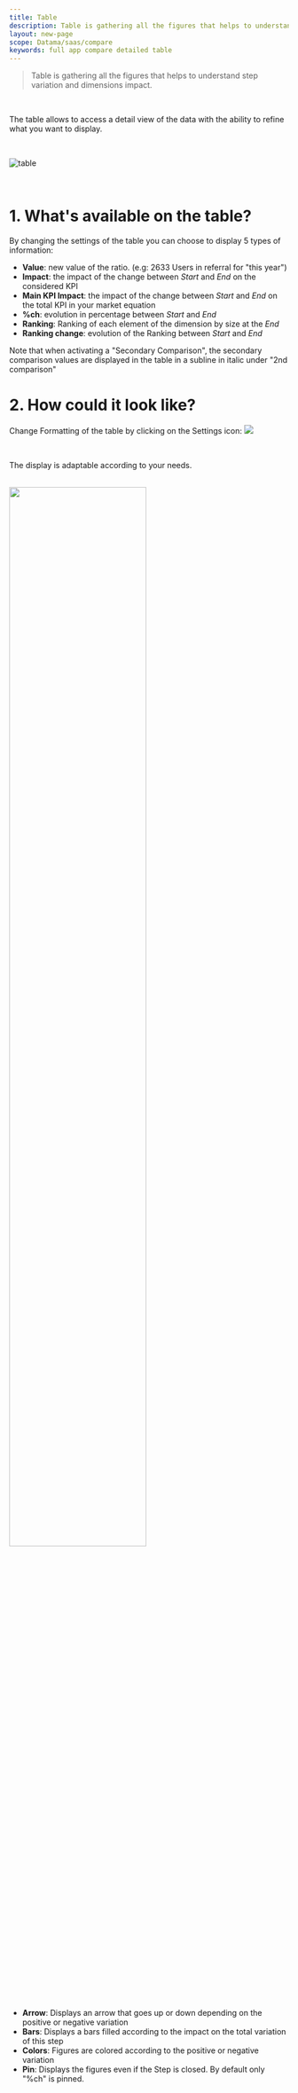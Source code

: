 ```yaml
---
title: Table
description: Table is gathering all the figures that helps to understand step variation and dimensions impact 
layout: new-page
scope: Datama/saas/compare
keywords: full app compare detailed table
---
```


> Table is gathering all the figures that helps to understand step variation and dimensions impact.

<br>

The table allows to access a detail view of the data with the ability to refine what you want to display. 

<br>

![table]({{site.url}}/{{site.baseurl}}/core_app/new/compare/interface/images/compare_table.jpg)

<br>

# 1. What's available on the table?

By changing the settings of the table you can choose to display 5 types of information: 
- **Value**: new value of the ratio. (e.g: 2633 Users in referral for "this year")
- **Impact**: the impact of the change between <i>Start</i> and <i>End</i> on the considered KPI 
- **Main KPI Impact**: the impact of the change between <i>Start</i> and <i>End</i> on the total KPI in your market equation
- **%ch**: evolution in percentage between <i>Start</i> and <i>End</i>
- **Ranking**: Ranking of each element of the dimension by size at the <i>End</i>
- **Ranking change**: evolution of the Ranking between <i>Start</i> and <i>End</i>

Note that when activating a "Secondary Comparison", the secondary comparison values are displayed in the table in a subline in italic under "2nd comparison"

# 2. How could it look like?

Change Formatting of the table by clicking on the Settings icon:
<img src="{{site.url}}/{{site.baseurl}}/core_app/new/compare/interface/images/compare_editTableSettings.jpg">

<br>

The display is adaptable according to your needs.

<br>

<img src="{{site.url}}/{{site.baseurl}}/core_app/new/compare/interface/images/compare_tableConditionalFormatting.jpg" style="width:70%">

- **Arrow**: Displays an arrow that goes up or down depending on the positive or negative variation 
- **Bars**: Displays a bars filled according to the impact on the total variation of this step
- **Colors**: Figures are colored according to the positive or negative variation
- **Pin**: Displays the figures even if the Step is closed. By default only "%ch" is pinned.

 